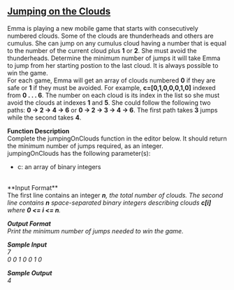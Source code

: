 ## [Jumping on the Clouds](https://www.hackerrank.com/challenges/jumping-on-the-clouds/problem?h_l=interview&playlist_slugs%5B%5D=interview-preparation-kit&playlist_slugs%5B%5D=warmup)
Emma is playing a new mobile game that starts with consecutively numbered clouds. Some of the clouds are thunderheads and others are cumulus. She can jump on any cumulus cloud having a number that is equal to the number of the current cloud plus <b>1</b> or <b>2</b>. She must avoid the thunderheads. Determine the minimum number of jumps it will take Emma to jump from her starting postion to the last cloud. It is always possible to win the game.
<br>
For each game, Emma will get an array of clouds numbered <b>0</b> if they are safe or <b>1</b> if they must be avoided. For example, <b>c=[0,1,0,0,0,1,0]</b> indexed from <b>0 . . . 6</b>. The number on each cloud is its index in the list so she must avoid the clouds at indexes <b>1</b> and <b>5</b>. She could follow the following two paths: <b>0 -> 2 -> 4 -> 6</b> or <b>0 -> 2 -> 3 -> 4 -> 6</b>. The first path takes <b>3</b> jumps while the second takes <b>4</b>.

**Function Description**<br/>
Complete the jumpingOnClouds function in the editor below. It should return the minimum number of jumps required, as an integer.
<br>
jumpingOnClouds has the following parameter(s):
<br>
<ul><li>c: an array of binary integers</li></ul>
<br>
**Input Format**<br/>
The first line contains an integer <b><i>n<i></b>, the total number of clouds. The second line contains <b><i>n<i></b> space-separated binary integers describing clouds <b><i>c[i]<i></b> where <b><i>0 <= i <= n<i></b>.<br/>

**Output Format** <br/>
Print the minimum number of jumps needed to win the game.<br>


**Sample Input**<br/>
7<br/>
0 0 1 0 0 1 0<br/>

**Sample Output**<br/>
4